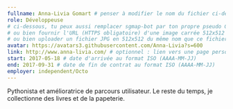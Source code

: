 ```yaml
---
fullname: Anna-Livia Gomart # penser à modifier le nom du fichier ci-dessus !
role: Développeuse
# ci-dessous, tu peux aussi remplacer sgmap-bot par ton propre pseudo Github
# ou bien fournir l'URL (HTTPS obligatoire) d'une image carrée 512x512 minimum
# ou bien uploader un fichier JPG en 512x512 du même nom que ce fichier dans /img/authors et effacer cette ligne
avatar: https://avatars3.githubusercontent.com/Anna-Livia?s=600
link: http://www.anna-livia.com/ # optionnel : lien vers une page perso externe. Effacer cette ligne si rien à mettre.
start: 2017-05-18 # date d'arrivée au format ISO (AAAA-MM-JJ)
end: 2017-09-31 # date de fin de contrat au format ISO (AAAA-MM-JJ)
employer: independent/Octo
---
```


Pythonista et amélioratrice de parcours utilisateur. Le reste du temps, je collectionne des livres et de la papeterie.
